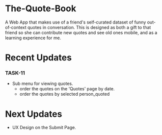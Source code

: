 # The-Quote-Book
A Web App that makes use of a friend's self-curated dataset of funny out-of-context quotes in conversation. This is designed as both a gift to that friend so she can contribute new quotes and see old ones mobile, and as a learning experience for me.




# Recent Updates

### TASK-11
- Sub menu for viewing quotes.
  - order the quotes on the 'Quotes' page by date.
  - order the quotes by selected person_quoted


# Next Updates

- UX Design on the Submit Page.
